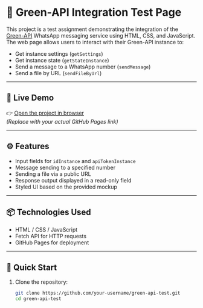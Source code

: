 # 🌿 Green-API Integration Test Page

This project is a test assignment demonstrating the integration of the [Green-API](https://green-api.com/) WhatsApp messaging service using HTML, CSS, and JavaScript. The web page allows users to interact with their Green-API instance to:

- Get instance settings (`getSettings`)
- Get instance state (`getStateInstance`)
- Send a message to a WhatsApp number (`sendMessage`)
- Send a file by URL (`sendFileByUrl`)

---

## 📸 Live Demo

👉 [Open the project in browser](https://your-username.github.io/green-api-test/)  
*(Replace with your actual GitHub Pages link)*

---

## ⚙️ Features

- Input fields for `idInstance` and `apiTokenInstance`
- Message sending to a specified number
- Sending a file via a public URL
- Response output displayed in a read-only field
- Styled UI based on the provided mockup

---

## 📦 Technologies Used

- HTML / CSS / JavaScript
- Fetch API for HTTP requests
- GitHub Pages for deployment

---

## 🚀 Quick Start

1. Clone the repository:
   ```bash
   git clone https://github.com/your-username/green-api-test.git
   cd green-api-test

